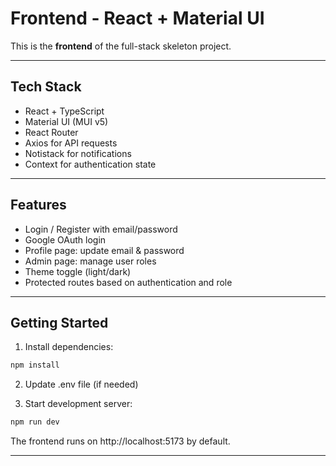 # Frontend - React + Material UI

This is the **frontend** of the full-stack skeleton project.

---

## Tech Stack

- React + TypeScript
- Material UI (MUI v5)
- React Router
- Axios for API requests
- Notistack for notifications
- Context for authentication state

---

## Features

- Login / Register with email/password
- Google OAuth login
- Profile page: update email & password
- Admin page: manage user roles
- Theme toggle (light/dark)
- Protected routes based on authentication and role

---

## Getting Started

1. Install dependencies:

```bash
npm install
```

2. Update .env file (if needed)

3. Start development server:
```bash
npm run dev
```

The frontend runs on http://localhost:5173 by default.

---